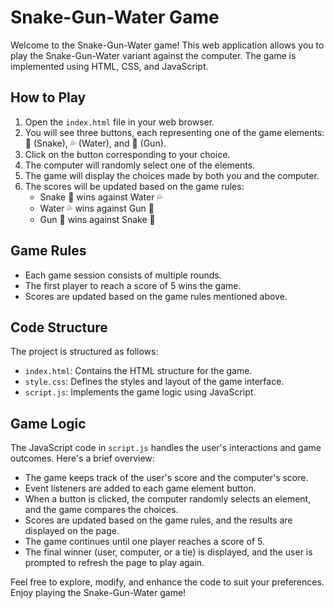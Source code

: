 # Snake-Gun-Water Game

Welcome to the Snake-Gun-Water game! This web application allows you to play the Snake-Gun-Water variant against the computer. The game is implemented using HTML, CSS, and JavaScript.

## How to Play

1. Open the `index.html` file in your web browser.
2. You will see three buttons, each representing one of the game elements: 🐍 (Snake), 💦 (Water), and 🔫 (Gun).
3. Click on the button corresponding to your choice.
4. The computer will randomly select one of the elements.
5. The game will display the choices made by both you and the computer.
6. The scores will be updated based on the game rules:
   - Snake 🐍 wins against Water 💦
   - Water 💦 wins against Gun 🔫
   - Gun 🔫 wins against Snake 🐍

## Game Rules

- Each game session consists of multiple rounds.
- The first player to reach a score of 5 wins the game.
- Scores are updated based on the game rules mentioned above.

## Code Structure

The project is structured as follows:

- `index.html`: Contains the HTML structure for the game.
- `style.css`: Defines the styles and layout of the game interface.
- `script.js`: Implements the game logic using JavaScript.

## Game Logic

The JavaScript code in `script.js` handles the user's interactions and game outcomes. Here's a brief overview:

- The game keeps track of the user's score and the computer's score.
- Event listeners are added to each game element button.
- When a button is clicked, the computer randomly selects an element, and the game compares the choices.
- Scores are updated based on the game rules, and the results are displayed on the page.
- The game continues until one player reaches a score of 5.
- The final winner (user, computer, or a tie) is displayed, and the user is prompted to refresh the page to play again.

Feel free to explore, modify, and enhance the code to suit your preferences. Enjoy playing the Snake-Gun-Water game!
